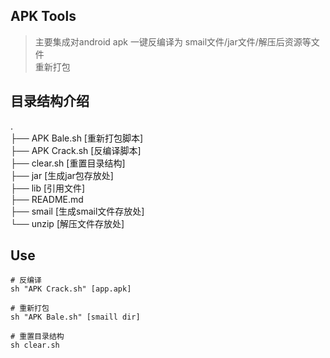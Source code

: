 ## APK Tools
> 主要集成对android apk 一键反编译为 smail文件/jar文件/解压后资源等文件  
> 重新打包

## 目录结构介绍
.  
├── APK Bale.sh     [重新打包脚本]  
├── APK Crack.sh    [反编译脚本]  
├── clear.sh        [重置目录结构]  
├── jar             [生成jar包存放处]  
├── lib             [引用文件]  
├── README.md  
├── smail           [生成smail文件存放处]  
└── unzip           [解压文件存放处]  


## Use
```shell
# 反编译
sh "APK Crack.sh" [app.apk]

# 重新打包
sh "APK Bale.sh" [smaill dir]

# 重置目录结构
sh clear.sh

```
